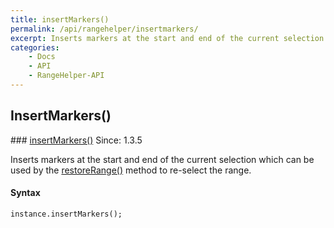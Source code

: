 ```yaml
---
title: insertMarkers()
permalink: /api/rangehelper/insertmarkers/
excerpt: Inserts markers at the start and end of the current selection.
categories:
    - Docs
    - API
    - RangeHelper-API
---
```

## InsertMarkers()

<article class="api method" markdown="1">
### <a id="insertMarkers" href="#insertMarkers">insertMarkers()</a> <span class="since">Since: 1.3.5</span>

Inserts markers at the start and end of the current selection which can be used by the [restoreRange()](/api/rangehelper/restorerange/) method to re-select the range.


#### Syntax

	instance.insertMarkers();
</article>